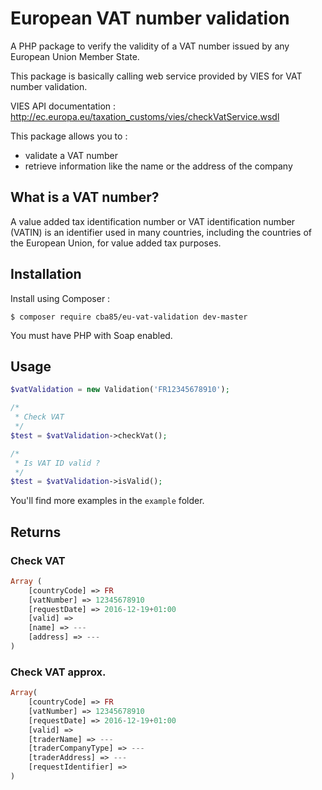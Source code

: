 # European VAT number validation

A PHP package to verify the validity of a VAT number issued by any European Union Member State. 

This package is basically calling web service provided by VIES for VAT number validation. 

VIES API documentation : http://ec.europa.eu/taxation_customs/vies/checkVatService.wsdl

This package allows you to :
- validate a VAT number
- retrieve information like the name or the address of the company

## What is a VAT number?

A value added tax identification number or VAT identification number (VATIN) is an identifier used in many countries, including the countries of the European Union, for value added tax purposes.

## Installation

Install using Composer :

```
$ composer require cba85/eu-vat-validation dev-master
```

You must have PHP with Soap enabled.

## Usage

```php
$vatValidation = new Validation('FR12345678910');

/*
 * Check VAT
 */
$test = $vatValidation->checkVat();

/*
 * Is VAT ID valid ?
 */
$test = $vatValidation->isValid();
```

You'll find more examples in the ``example`` folder.

## Returns

### Check VAT

```php
Array (
    [countryCode] => FR
    [vatNumber] => 12345678910
    [requestDate] => 2016-12-19+01:00
    [valid] =>
    [name] => ---
    [address] => ---
)
```

### Check VAT approx.

```php
Array(
	[countryCode] => FR
    [vatNumber] => 12345678910
    [requestDate] => 2016-12-19+01:00
    [valid] =>
    [traderName] => ---
    [traderCompanyType] => ---
    [traderAddress] => ---
    [requestIdentifier] =>
)
```


